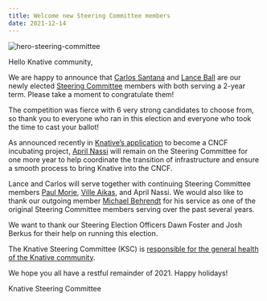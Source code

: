 ```yaml
---
title: Welcome new Steering Committee members
date: 2021-12-14
---
```


![hero-steering-committee](/blog/images/steering-2021.png)

Hello Knative community,

We are happy to announce that [Carlos Santana](https://twitter.com/csantanapr) and [Lance Ball](https://github.com/lance) are our newly elected [Steering Committee](https://github.com/knative/community/blob/main/STEERING-COMMITTEE.md) members with both serving a 2-year term. Please take a moment to congratulate them!

The competition was fierce with 6 very strong candidates to choose from, so thank you to everyone who ran in this election and everyone who took the time to cast your ballot!

As announced recently in [Knative’s application](https://knative.dev/blog/steering/knative-cncf-donation/) to become a CNCF incubating project, [April Nassi](https://twitter.com/thisisnotapril) will remain on the Steering Committee for one more year to help coordinate the transition of infrastructure and ensure a smooth process to bring Knative into the CNCF.

Lance and Carlos will serve together with continuing Steering Committee members [Paul Morie](https://twitter.com/cheddarmint), [Ville Aikas](https://twitter.com/AikasVille), and April Nassi. We would also like to thank our outgoing member [Michael Behrendt](https://twitter.com/michael_beh) for his service as one of the original Steering Committee members serving over the past several years.

We want to thank our Steering Election Officers Dawn Foster and Josh Berkus for their help on running this election.

The Knative Steering Committee (KSC) is
[responsible for the general health of the Knative community](https://github.com/knative/community/blob/main/GOVERNANCE.md).

We hope you all have a restful remainder of 2021. Happy holidays!

Knative Steering Committee
